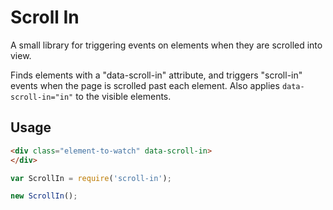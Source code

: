 # Scroll In

A small library for triggering events on elements when they are scrolled into view.

Finds elements with a "data-scroll-in" attribute, and triggers "scroll-in" events when the page is scrolled past each element. Also applies `data-scroll-in="in"` to the visible elements.

## Usage

```html
<div class="element-to-watch" data-scroll-in>
</div>
```

```js
var ScrollIn = require('scroll-in');

new ScrollIn();
```